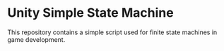 # Unity Simple State Machine

This repository contains a simple script used for finite state machines in game development.

